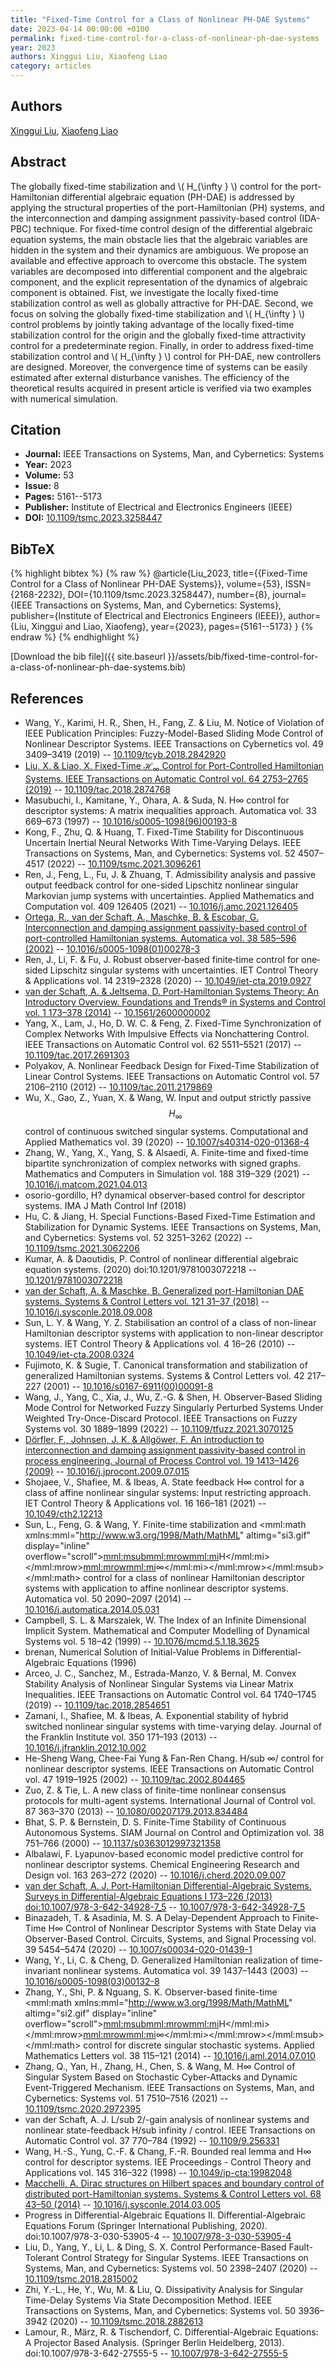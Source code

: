 ```yaml
---
title: "Fixed-Time Control for a Class of Nonlinear PH-DAE Systems"
date: 2023-04-14 00:00:00 +0100
permalink: fixed-time-control-for-a-class-of-nonlinear-ph-dae-systems
year: 2023
authors: Xinggui Liu, Xiaofeng Liao
category: articles
---
```

 
## Authors
[Xinggui Liu](authors/xinggui-liu), [Xiaofeng Liao](authors/xiaofeng-liao)
 
## Abstract
The globally fixed-time stabilization and \\( H_{\infty } \\) control for the port-Hamiltonian differential algebraic equation (PH-DAE) is addressed by applying the structural properties of the port-Hamiltonian (PH) systems, and the interconnection and damping assignment passivity-based control (IDA-PBC) technique. For fixed-time control design of the differential algebraic equation systems, the main obstacle lies that the algebraic variables are hidden in the system and their dynamics are ambiguous. We propose an available and effective approach to overcome this obstacle. The system variables are decomposed into differential component and the algebraic component, and the explicit representation of the dynamics of algebraic component is obtained. Fist, we investigate the locally fixed-time stabilization control as well as globally attractive for PH-DAE. Second, we focus on solving the globally fixed-time stabilization and \\( H_{\infty } \\) control problems by jointly taking advantage of the locally fixed-time stabilization control for the origin and the globally fixed-time attractivity control for a predeterminate region. Finally, in order to address fixed-time stabilization control and \\( H_{\infty } \\) control for PH-DAE, new controllers are designed. Moreover, the convergence time of systems can be easily estimated after external disturbance vanishes. The efficiency of the theoretical results acquired in present article is verified via two examples with numerical simulation.
 
## Citation
- **Journal:** IEEE Transactions on Systems, Man, and Cybernetics: Systems
- **Year:** 2023
- **Volume:** 53
- **Issue:** 8
- **Pages:** 5161--5173
- **Publisher:** Institute of Electrical and Electronics Engineers (IEEE)
- **DOI:** [10.1109/tsmc.2023.3258447](https://doi.org/10.1109/tsmc.2023.3258447)
 
## BibTeX
{% highlight bibtex %}
{% raw %}
@article{Liu_2023,
  title={{Fixed-Time Control for a Class of Nonlinear PH-DAE Systems}},
  volume={53},
  ISSN={2168-2232},
  DOI={10.1109/tsmc.2023.3258447},
  number={8},
  journal={IEEE Transactions on Systems, Man, and Cybernetics: Systems},
  publisher={Institute of Electrical and Electronics Engineers (IEEE)},
  author={Liu, Xinggui and Liao, Xiaofeng},
  year={2023},
  pages={5161--5173}
}
{% endraw %}
{% endhighlight %}
 
[Download the bib file]({{ site.baseurl }}/assets/bib/fixed-time-control-for-a-class-of-nonlinear-ph-dae-systems.bib)
 
## References
- Wang, Y., Karimi, H. R., Shen, H., Fang, Z. & Liu, M. Notice of Violation of IEEE Publication Principles: Fuzzy-Model-Based Sliding Mode Control of Nonlinear Descriptor Systems. IEEE Transactions on Cybernetics vol. 49 3409–3419 (2019) -- [10.1109/tcyb.2018.2842920](https://doi.org/10.1109/tcyb.2018.2842920)
- [Liu, X. & Liao, X. Fixed-Time $\mathcal {H}_{\infty }$ Control for Port-Controlled Hamiltonian Systems. IEEE Transactions on Automatic Control vol. 64 2753–2765 (2019)](fixed-time-mathcal-h-infty-control-for-port-controlled-hamiltonian-systems) -- [10.1109/tac.2018.2874768](https://doi.org/10.1109/tac.2018.2874768)
- Masubuchi, I., Kamitane, Y., Ohara, A. & Suda, N. H∞ control for descriptor systems: A matrix inequalities approach. Automatica vol. 33 669–673 (1997) -- [10.1016/s0005-1098(96)00193-8](https://doi.org/10.1016/s0005-1098(96)00193-8)
- Kong, F., Zhu, Q. & Huang, T. Fixed-Time Stability for Discontinuous Uncertain Inertial Neural Networks With Time-Varying Delays. IEEE Transactions on Systems, Man, and Cybernetics: Systems vol. 52 4507–4517 (2022) -- [10.1109/tsmc.2021.3096261](https://doi.org/10.1109/tsmc.2021.3096261)
- Ren, J., Feng, L., Fu, J. & Zhuang, T. Admissibility analysis and passive output feedback control for one-sided Lipschitz nonlinear singular Markovian jump systems with uncertainties. Applied Mathematics and Computation vol. 409 126405 (2021) -- [10.1016/j.amc.2021.126405](https://doi.org/10.1016/j.amc.2021.126405)
- [Ortega, R., van der Schaft, A., Maschke, B. & Escobar, G. Interconnection and damping assignment passivity-based control of port-controlled Hamiltonian systems. Automatica vol. 38 585–596 (2002)](interconnection-and-damping-assignment-passivity-based-control-of-port-controlled-hamiltonian-systems) -- [10.1016/s0005-1098(01)00278-3](https://doi.org/10.1016/s0005-1098(01)00278-3)
- Ren, J., Li, F. & Fu, J. Robust observer‐based finite‐time  control for one‐sided Lipschitz singular systems with uncertainties. IET Control Theory &amp; Applications vol. 14 2319–2328 (2020) -- [10.1049/iet-cta.2019.0927](https://doi.org/10.1049/iet-cta.2019.0927)
- [van der Schaft, A. & Jeltsema, D. Port-Hamiltonian Systems Theory: An Introductory Overview. Foundations and Trends® in Systems and Control vol. 1 173–378 (2014)](port-hamiltonian-systems-theory-an-introductory-overview) -- [10.1561/2600000002](https://doi.org/10.1561/2600000002)
- Yang, X., Lam, J., Ho, D. W. C. & Feng, Z. Fixed-Time Synchronization of Complex Networks With Impulsive Effects via Nonchattering Control. IEEE Transactions on Automatic Control vol. 62 5511–5521 (2017) -- [10.1109/tac.2017.2691303](https://doi.org/10.1109/tac.2017.2691303)
- Polyakov, A. Nonlinear Feedback Design for Fixed-Time Stabilization of Linear Control Systems. IEEE Transactions on Automatic Control vol. 57 2106–2110 (2012) -- [10.1109/tac.2011.2179869](https://doi.org/10.1109/tac.2011.2179869)
- Wu, X., Gao, Z., Yuan, X. & Wang, W. Input and output strictly passive $$H_\infty $$ control of continuous switched singular systems. Computational and Applied Mathematics vol. 39 (2020) -- [10.1007/s40314-020-01368-4](https://doi.org/10.1007/s40314-020-01368-4)
- Zhang, W., Yang, X., Yang, S. & Alsaedi, A. Finite-time and fixed-time bipartite synchronization of complex networks with signed graphs. Mathematics and Computers in Simulation vol. 188 319–329 (2021) -- [10.1016/j.matcom.2021.04.013](https://doi.org/10.1016/j.matcom.2021.04.013)
- osorio-gordillo, H? dynamical observer-based control for descriptor systems. IMA J Math Control Inf (2018)
- Hu, C. & Jiang, H. Special Functions-Based Fixed-Time Estimation and Stabilization for Dynamic Systems. IEEE Transactions on Systems, Man, and Cybernetics: Systems vol. 52 3251–3262 (2022) -- [10.1109/tsmc.2021.3062206](https://doi.org/10.1109/tsmc.2021.3062206)
- Kumar, A. & Daoutidis, P. Control of nonlinear differential algebraic equation systems. (2020) doi:10.1201/9781003072218 -- [10.1201/9781003072218](https://doi.org/10.1201/9781003072218)
- [van der Schaft, A. & Maschke, B. Generalized port-Hamiltonian DAE systems. Systems &amp; Control Letters vol. 121 31–37 (2018)](generalized-port-hamiltonian-dae-systems) -- [10.1016/j.sysconle.2018.09.008](https://doi.org/10.1016/j.sysconle.2018.09.008)
- Sun, L. Y. & Wang, Y. Z. Stabilisation an                                    control of a class of non-linear Hamiltonian descriptor systems with application to non-linear descriptor systems. IET Control Theory &amp; Applications vol. 4 16–26 (2010) -- [10.1049/iet-cta.2008.0324](https://doi.org/10.1049/iet-cta.2008.0324)
- Fujimoto, K. & Sugie, T. Canonical transformation and stabilization of generalized Hamiltonian systems. Systems &amp; Control Letters vol. 42 217–227 (2001) -- [10.1016/s0167-6911(00)00091-8](https://doi.org/10.1016/s0167-6911(00)00091-8)
- Wang, J., Yang, C., Xia, J., Wu, Z.-G. & Shen, H. Observer-Based Sliding Mode Control for Networked Fuzzy Singularly Perturbed Systems Under Weighted Try-Once-Discard Protocol. IEEE Transactions on Fuzzy Systems vol. 30 1889–1899 (2022) -- [10.1109/tfuzz.2021.3070125](https://doi.org/10.1109/tfuzz.2021.3070125)
- [Dörfler, F., Johnsen, J. K. & Allgöwer, F. An introduction to interconnection and damping assignment passivity-based control in process engineering. Journal of Process Control vol. 19 1413–1426 (2009)](an-introduction-to-interconnection-and-damping-assignment-passivity-based-control-in-process-engineering) -- [10.1016/j.jprocont.2009.07.015](https://doi.org/10.1016/j.jprocont.2009.07.015)
- Shojaee, V., Shafiee, M. & Ibeas, A. State feedback H∞ control for a class of affine nonlinear singular systems: Input restricting approach. IET Control Theory &amp; Applications vol. 16 166–181 (2021) -- [10.1049/cth2.12213](https://doi.org/10.1049/cth2.12213)
- Sun, L., Feng, G. & Wang, Y. Finite-time stabilization and <mml:math xmlns:mml="http://www.w3.org/1998/Math/MathML" altimg="si3.gif" display="inline" overflow="scroll"><mml:msub><mml:mrow><mml:mi>H</mml:mi></mml:mrow><mml:mrow><mml:mi>∞</mml:mi></mml:mrow></mml:msub></mml:math> control for a class of nonlinear Hamiltonian descriptor systems with application to affine nonlinear descriptor systems. Automatica vol. 50 2090–2097 (2014) -- [10.1016/j.automatica.2014.05.031](https://doi.org/10.1016/j.automatica.2014.05.031)
- Campbell, S. L. & Marszalek, W. The Index of an Infinite Dimensional Implicit System. Mathematical and Computer Modelling of Dynamical Systems vol. 5 18–42 (1999) -- [10.1076/mcmd.5.1.18.3625](https://doi.org/10.1076/mcmd.5.1.18.3625)
- brenan, Numerical Solution of Initial-Value Problems in Differential-Algebraic Equations (1996)
- Arceo, J. C., Sanchez, M., Estrada-Manzo, V. & Bernal, M. Convex Stability Analysis of Nonlinear Singular Systems via Linear Matrix Inequalities. IEEE Transactions on Automatic Control vol. 64 1740–1745 (2019) -- [10.1109/tac.2018.2854651](https://doi.org/10.1109/tac.2018.2854651)
- Zamani, I., Shafiee, M. & Ibeas, A. Exponential stability of hybrid switched nonlinear singular systems with time-varying delay. Journal of the Franklin Institute vol. 350 171–193 (2013) -- [10.1016/j.jfranklin.2012.10.002](https://doi.org/10.1016/j.jfranklin.2012.10.002)
- He-Sheng Wang, Chee-Fai Yung & Fan-Ren Chang. H/sub ∞/ control for nonlinear descriptor systems. IEEE Transactions on Automatic Control vol. 47 1919–1925 (2002) -- [10.1109/tac.2002.804465](https://doi.org/10.1109/tac.2002.804465)
- Zuo, Z. & Tie, L. A new class of finite-time nonlinear consensus protocols for multi-agent systems. International Journal of Control vol. 87 363–370 (2013) -- [10.1080/00207179.2013.834484](https://doi.org/10.1080/00207179.2013.834484)
- Bhat, S. P. & Bernstein, D. S. Finite-Time Stability of Continuous Autonomous Systems. SIAM Journal on Control and Optimization vol. 38 751–766 (2000) -- [10.1137/s0363012997321358](https://doi.org/10.1137/s0363012997321358)
- Albalawi, F. Lyapunov-based economic model predictive control for nonlinear descriptor systems. Chemical Engineering Research and Design vol. 163 263–272 (2020) -- [10.1016/j.cherd.2020.09.007](https://doi.org/10.1016/j.cherd.2020.09.007)
- [van der Schaft, A. J. Port-Hamiltonian Differential-Algebraic Systems. Surveys in Differential-Algebraic Equations I 173–226 (2013) doi:10.1007/978-3-642-34928-7_5](port-hamiltonian-differential-algebraic-systems) -- [10.1007/978-3-642-34928-7_5](https://doi.org/10.1007/978-3-642-34928-7_5)
- Binazadeh, T. & Asadinia, M. S. A Delay-Dependent Approach to Finite-Time H∞ Control of Nonlinear Descriptor Systems with State Delay via Observer-Based Control. Circuits, Systems, and Signal Processing vol. 39 5454–5474 (2020) -- [10.1007/s00034-020-01439-1](https://doi.org/10.1007/s00034-020-01439-1)
- Wang, Y., Li, C. & Cheng, D. Generalized Hamiltonian realization of time-invariant nonlinear systems. Automatica vol. 39 1437–1443 (2003) -- [10.1016/s0005-1098(03)00132-8](https://doi.org/10.1016/s0005-1098(03)00132-8)
- Zhang, Y., Shi, P. & Nguang, S. K. Observer-based finite-time <mml:math xmlns:mml="http://www.w3.org/1998/Math/MathML" altimg="si2.gif" display="inline" overflow="scroll"><mml:msub><mml:mrow><mml:mi>H</mml:mi></mml:mrow><mml:mrow><mml:mi>∞</mml:mi></mml:mrow></mml:msub></mml:math> control for discrete singular stochastic systems. Applied Mathematics Letters vol. 38 115–121 (2014) -- [10.1016/j.aml.2014.07.010](https://doi.org/10.1016/j.aml.2014.07.010)
- Zhang, Q., Yan, H., Zhang, H., Chen, S. & Wang, M. H∞ Control of Singular System Based on Stochastic Cyber-Attacks and Dynamic Event-Triggered Mechanism. IEEE Transactions on Systems, Man, and Cybernetics: Systems vol. 51 7510–7516 (2021) -- [10.1109/tsmc.2020.2972395](https://doi.org/10.1109/tsmc.2020.2972395)
- van der Schaft, A. J. L/sub 2/-gain analysis of nonlinear systems and nonlinear state-feedback H/sub infinity / control. IEEE Transactions on Automatic Control vol. 37 770–784 (1992) -- [10.1109/9.256331](https://doi.org/10.1109/9.256331)
- Wang, H.-S., Yung, C.-F. & Chang, F.-R. Bounded real lemma and H∞ control for descriptor systems. IEE Proceedings - Control Theory and Applications vol. 145 316–322 (1998) -- [10.1049/ip-cta:19982048](https://doi.org/10.1049/ip-cta:19982048)
- [Macchelli, A. Dirac structures on Hilbert spaces and boundary control of distributed port-Hamiltonian systems. Systems &amp; Control Letters vol. 68 43–50 (2014)](dirac-structures-on-hilbert-spaces-and-boundary-control-of-distributed-port-hamiltonian-systems) -- [10.1016/j.sysconle.2014.03.005](https://doi.org/10.1016/j.sysconle.2014.03.005)
- Progress in Differential-Algebraic Equations II. Differential-Algebraic Equations Forum (Springer International Publishing, 2020). doi:10.1007/978-3-030-53905-4 -- [10.1007/978-3-030-53905-4](https://doi.org/10.1007/978-3-030-53905-4)
- Liu, D., Yang, Y., Li, L. & Ding, S. X. Control Performance-Based Fault-Tolerant Control Strategy for Singular Systems. IEEE Transactions on Systems, Man, and Cybernetics: Systems vol. 50 2398–2407 (2020) -- [10.1109/tsmc.2018.2815002](https://doi.org/10.1109/tsmc.2018.2815002)
- Zhi, Y.-L., He, Y., Wu, M. & Liu, Q. Dissipativity Analysis for Singular Time-Delay Systems Via State Decomposition Method. IEEE Transactions on Systems, Man, and Cybernetics: Systems vol. 50 3936–3942 (2020) -- [10.1109/tsmc.2018.2882613](https://doi.org/10.1109/tsmc.2018.2882613)
- Lamour, R., März, R. & Tischendorf, C. Differential-Algebraic Equations: A Projector Based Analysis. (Springer Berlin Heidelberg, 2013). doi:10.1007/978-3-642-27555-5 -- [10.1007/978-3-642-27555-5](https://doi.org/10.1007/978-3-642-27555-5)

